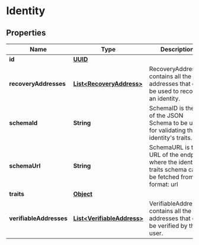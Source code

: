 

# Identity

## Properties

Name | Type | Description | Notes
------------ | ------------- | ------------- | -------------
**id** | [**UUID**](UUID.md) |  | 
**recoveryAddresses** | [**List&lt;RecoveryAddress&gt;**](RecoveryAddress.md) | RecoveryAddresses contains all the addresses that can be used to recover an identity. |  [optional]
**schemaId** | **String** | SchemaID is the ID of the JSON Schema to be used for validating the identity&#39;s traits. | 
**schemaUrl** | **String** | SchemaURL is the URL of the endpoint where the identity&#39;s traits schema can be fetched from.  format: url |  [optional]
**traits** | [**Object**](.md) |  | 
**verifiableAddresses** | [**List&lt;VerifiableAddress&gt;**](VerifiableAddress.md) | VerifiableAddresses contains all the addresses that can be verified by the user. |  [optional]



